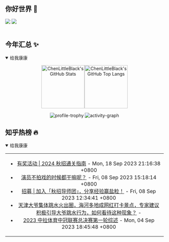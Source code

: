 ## 你好世界 👋

[![](https://img.shields.io/badge/@ChenLittleBlack-1a6c81?style=flat&logo=java&logoColor=1a6c81&label=Java&colorA=ffffff)](https://www.java.com/)
[![](https://img.shields.io/badge/@ChenLittleBlack-41b883?style=flat&logo=vuedotjs&logoColor=41b883&label=Vue&colorA=ffffff)](https://cn.vuejs.org/)

<div align="center">

<img alt="" src="https://readme-typing-svg.herokuapp.com?font=Consolas&center=true&vCenter=true&width=800&height=60&lines=The+traveler+often+arrives%2C+and+the+doer+often+succeeds.">
<img width="800"  height="3" alt="" src="https://camo.githubusercontent.com/82291b0fe831bfc6781e07fc5090cbd0a8b912bb8b8d4fec0696c881834f81ac/68747470733a2f2f70726f626f742e6d656469612f394575424971676170492e676966">

</div>


## 今年汇总 ✨

<details open>

<summary>给我康康</summary>

<div align="center">

<img height="137px" alt="ChenLittleBlack's GitHub Stats" src="https://github-readme-stats-roan-delta.vercel.app/api?username=ChenLittleBlack&hide_title=false&hide_border=true&show_icons=true&include_all_commits=true&line_height=21&bg_color=0,EC6C6C,FFD479,FFFC79,73FA79&theme=graywhite&locale=cn" /><img align="" height="137px" alt="ChenLittleBlack's GitHub Top Langs" src="https://github-readme-stats-roan-delta.vercel.app/api/top-langs/?username=ChenLittleBlack&hide_title=false&hide_border=true&layout=compact&bg_color=0,73FA79,73FDFF,D783FF&theme=graywhite&locale=cn" />

<img alt="profile-trophy" src="https://github-profile-trophy.vercel.app/?username=ChenLittleBlack&theme=algolia&column=-1" />

<img alt="activity-graph" src="https://activity-graph.herokuapp.com/graph?username=ChenLittleBlack&theme=github" />

</div>

</details>


## 知乎热榜 🔥

<details open>

<summary>给我康康</summary>

<div align="center">

<table style="height: 300px;">
<tr>
<td align="center" valign="middle">

<!-- START_SECTION:blog -->
* <a href='http://zhuanlan.zhihu.com/p/657005017?utm_campaign=rss&utm_medium=rss&utm_source=rss&utm_content=title' target='_blank'>有奖活动 | 2024 秋招通关指南</a> - Mon, 18 Sep 2023 21:16:38 +0800
* <a href='http://www.zhihu.com/question/52340748/answer/692466752?utm_campaign=rss&utm_medium=rss&utm_source=rss&utm_content=title' target='_blank'>演员不拍戏的时候都干嘛呢？</a> - Fri, 08 Sep 2023 15:18:14 +0800
* <a href='http://zhuanlan.zhihu.com/p/655049492?utm_campaign=rss&utm_medium=rss&utm_source=rss&utm_content=title' target='_blank'>招募 | 加入「秋招导师团」，分享经验赢盐粒！</a> - Fri, 08 Sep 2023 12:34:41 +0800
* <a href='http://www.zhihu.com/question/619955808/answer/3197938439?utm_campaign=rss&utm_medium=rss&utm_source=rss&utm_content=title' target='_blank'>天津大爷集体跳水火出圈，海河多地成网红打卡景点，专家建议积极引导大爷跳水行为，如何看待这种现象？</a> - 
* <a href='http://zhuanlan.zhihu.com/p/654054049?utm_campaign=rss&utm_medium=rss&utm_source=rss&utm_content=title' target='_blank'>2023 中拉体育中冠联赛总决赛第一轮综述</a> - Mon, 04 Sep 2023 18:45:48 +0800
<!-- END_SECTION:blog -->

</td>
</tr>
</table>

</div>
</details>

